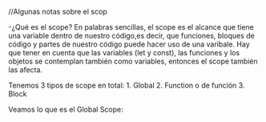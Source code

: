 
//Algunas notas sobre el scop

-¿Qué es el scope?
    En palabras sencillas, el scope es el alcance que tiene una variable dentro de nuestro código,es decir, que funciones, bloques de código y partes de nuestro código puede hacer uso de una varibale. Hay que tener en cuenta que las variables (let y const), las funciones y los objetos se contemplan también como variables, entonces el scope también las afecta.

Tenemos 3 tipos de scope en total:
    1. Global
    2. Function o de función
    3. Block 
   
Veamos lo que es el Global Scope: 
    